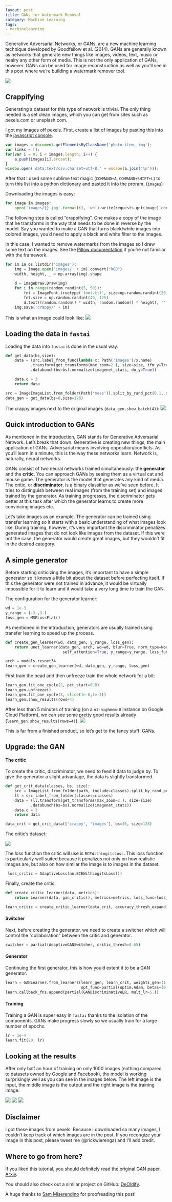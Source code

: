 ```yaml
---
layout: post
title: GANs for Watermark Removal
category: Machine Learning
tags:
- machinelearning
---
```


Generative Adversarial Networks, or GANs, are a new machine learning technique developed by Goodfellow et al. (2014). GANs are generally known as networks that generate new things like images, videos, text, music or nealry any other form of media. This is not the only application of GANs, however. GANs can be used for image reconstruction as well as you’ll see in this post where we’re building a watermark remover tool.

![](/assets/images/7/r2.png)

## Crappifying
Generating a dataset for this type of network is trivial. The only thing needed is a set clean images, which you can get from sites such as pexels.com or unsplash.com.

I got my images off pexels. First, create a list of images by pasting this into the [javascript console](https://webmasters.stackexchange.com/questions/8525/how-do-i-open-the-javascript-console-in-different-browsers).
```javascript
var images = document.getElementsByClassName('photo-item__img');
var links = [];
for(var i = 0; i < images.length; i++) { 
	a.push(images[i].srcset); 
}
window.open('data:text/csv;charset=utf-8,' + escape(a.join('\n')));
```

After that I used some sublime text magic (`COMMAND+A`, `COMMAND+SHIFT+L`) to turn this list into a python dictionary and pasted it into the proram. (`images`)

Downloading the images is easy:
```python
for image in images:
    open('images/{}.jpg'.format(i), 'wb').write(requests.get(image).content)
```

The following step is called “crappifying”. One makes a copy of the image that he transforms in the way that needs to be done in reverse by the model. Say you wanted to make a GAN that turns black/white images into colored images, you’d need to apply a black and white filter to the images.

In this case, I wanted to remove watermarks from the images so I drew some text on the images. See the [Pillow documentation](https://pillow.readthedocs.io) if you’re not familiar with the framework.
```python
for im in os.listdir('images'):
	img = Image.open('images/' + im).convert("RGB")
	width, height, _ = np.array(img).shape
	
	d = ImageDraw.Draw(img)
	for i in range(random.randint(5, 50)):
		fnt = ImageFont.truetype('font.ttf', size=np.random.randint(20, 40))
		fnt.size = np.random.randint(40, 125)
		d.text((random.random() * width, random.random() * height), ''.join([random.choice(string.digits + string.ascii_letters) for x in range(20)]), fill=(random.randint(0,255), random.randint(0,255), random.randint(0,255)), font=fnt)
	img.save('crappy/' + im)
```

This is what an image could look like:
![](/assets/images/7/train_example.png)

## Loading the data in `fastai`
Loading the data into `fastai` is done in the usual way:

```python
def get_data(bs,size):
    data = (src.label_from_func(lambda x: Path('images')/x.name)
           .transform(get_transforms(max_zoom=2.), size=size, tfm_y=True)
           .databunch(bs=bs).normalize(imagenet_stats, do_y=True))

    data.c = 3
    return data

src = ImageImageList.from_folder(Path('mess')).split_by_rand_pct(0.1, seed=42)
data_gen = get_data(bs=8,size=128)
```

The crappy images next to the original images (`data_gen.show_batch(4)`):
![](/assets/images/7/crap_nice.png)

## Quick introduction to GANs
As mentioned in the introduction, GAN stands for Generative Adversarial Network. Let’s break that down. Generative is creating new things, the main application of GANs. Adversarial means involving opposition/conflicts. As you’ll learn in a minute, this is the way these networks learn. Network is, naturally, neural networks.

GANs consist of two neural networks trained simultaneously: the **generator** and the **critic**. You can approach GANs by seeing them as a virtual cat and mouse game. The generator is the model that generates any kind of media. The critic, or **discriminator**, is a binary classifier as we’ve seen before. It tries to distinguish between real images (from the training set) and images trained by the generator. As training progresses, the discriminator gets better at this task after which the generator learns to create more convincing images etc.

Let’s take images as an example. The generator can be trained using transfer learning so it starts with a basic understanding of what images look like. During training, however, it’s very important the discriminator penalizes generated images that do not look like images from the dataset. If this were not the case, the generator would create great images, but they wouldn’t fit in the desired category.

## A simple generator
Before starting criticizing the images, it’s important to have a simple generator so it knows a little bit about the dataset before perfecting itself. If this the generator were not trained in advance, it would be virtually impossible for it to learn and it would take a very long time to train the GAN.

The configuration for the generator learner:
```python
wd = 1e-3
y_range = (-3.,3.)
loss_gen = MSELossFlat()
```

As mentioned in the introduction, generators are usually trained using transfer learning to speed up the process.
```python
def create_gen_learner(wd, data_gen, y_range, loss_gen):
    return unet_learner(data_gen, arch, wd=wd, blur=True, norm_type=NormType.Weight,
                         self_attention=True, y_range=y_range, loss_func=loss_gen)

arch = models.resnet34
learn_gen = create_gen_learner(wd, data_gen, y_range, loss_gen)
```

First train the head and then unfreeze train the whole network for a bit:
```python
learn_gen.fit_one_cycle(2, pct_start=0.8)
learn_gen.unfreeze()
learn_gen.fit_one_cycle(3, slice(1e-6,1e-3))
learn_gen.show_results(rows=4)
```

After less than 5 minutes of training (on a `n1-highmem-8` instance on Google Cloud Platform), we can see some pretty good results already (`learn_gen.show_results(rows=4)`).
![](/assets/images/7/results1.png)

This is far from a finished product, so let’s get to the fancy stuff: GANs.

## Upgrade: the GAN

#### The critic
To create the critic, discriminator, we need to feed it data to judge by. To give the generator a slight advantage, the data is slightly transformed.
```python
def get_crit_data(classes, bs, size):
    src = ImageList.from_folder(path, include=classes).split_by_rand_pct(0.1, seed=42)
    ll = src.label_from_folder(classes=classes)
    data = (ll.transform(get_transforms(max_zoom=2.), size=size)
           .databunch(bs=bs).normalize(imagenet_stats))
    data.c = 3
    return data

data_crit = get_crit_data(['crappy', 'images'], bs=16, size=128)
```

The critic’s dataset:

![](/assets/images/7/disc_data.png)

The loss function the critic will use is `BCEWithLogitsLoss`. This loss function is particularly well suited because it penalizes not only on how realistic images are, but also on how similar the image is to images in the dataset.
```python
 loss_critic = AdaptiveLoss(nn.BCEWithLogitsLoss())
```

Finally, create the critic:
```python
def create_critic_learner(data, metrics):
    return Learner(data, gan_critic(), metrics=metrics, loss_func=loss_critic, wd=1e-3)

learn_critic = create_critic_learner(data_crit, accuracy_thresh_expand)
```

#### Switcher
Next, before creating the generator, we need to create a switcher which will control the “collaboration” between the critic and generator.
```python
switcher = partial(AdaptiveGANSwitcher, critic_thresh=0.65)
```

#### Generator
Continuing the first generator, this is how you’d extent it to be a GAN generator.
```python
learn = GANLearner.from_learners(learn_gen, learn_crit, weights_gen=(1.,50.), show_img=False, switcher=switcher,
                                 opt_func=partial(optim.Adam, betas=(0.,0.99)), wd=1e-3)
learn.callback_fns.append(partial(GANDiscriminativeLR, mult_lr=5.))
```

#### Training
Training a GAN is super easy in `fastai` thanks to the isolation of the components. GANs make progress slowly so we usually train for a large number of epochs.
```python
lr = 1e-4
learn.fit(20, lr)
```

## Looking at the results
After only half an hour of training on only 1000 images (nothing compared to datasets owned by Google and Facebook), the model is working surprisingly well as you can see in the images below. The left image is the input, the middle image is the output and the right image is the training image.

![](/assets/images/7/r1.png)
![](/assets/images/7/r2.png)
![](/assets/images/7/r3.png)

## Disclaimer
I got these images from pexels. Because I downloaded so many images, I couldn’t keep track of which images are in the post. If you recongize your image in this post, please tweet me (@rickwierenga) and I’ll add credit.

## Where to go from here?
If you liked this tutorial, you should definitely read the original GAN paper. [Arxiv](https://arxiv.org/abs/1406.2661).

You should also check out a similar project on GitHub: [DeOldify](https://github.com/jantic/DeOldify).

<p class="text-muted">A huge thanks to <a target="_blank" href="https://twitter.com/miserendino_sam">Sam Miserendino</a> for proofreading this post!</p>
